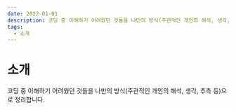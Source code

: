 ```yaml
---
date: 2022-01-01
description: 코딩 중 이해하기 어려웠던 것들을 나만의 방식(주관적인 개인의 해석, 생각, 추측 등)으로 정리합니다.
tags:
  - 소개
---
```


# 소개

코딩 중 이해하기 어려웠던 것들을 나만의 방식(주관적인 개인의 해석, 생각, 추측 등)으로 정리합니다.

